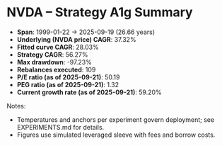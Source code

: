 # NVDA – Strategy A1g Summary

- **Span**: 1999-01-22 → 2025-09-19 (26.66 years)
- **Underlying (NVDA price) CAGR**: 37.32%
- **Fitted curve CAGR**: 28.03%
- **Strategy CAGR**: 56.27%
- **Max drawdown**: -97.23%
- **Rebalances executed**: 109
- **P/E ratio (as of 2025-09-21)**: 50.19
- **PEG ratio (as of 2025-09-21)**: 1.32
- **Current growth rate (as of 2025-09-21)**: 59.20%

Notes:

- Temperatures and anchors per experiment govern deployment; see EXPERIMENTS.md for details.
- Figures use simulated leveraged sleeve with fees and borrow costs.

